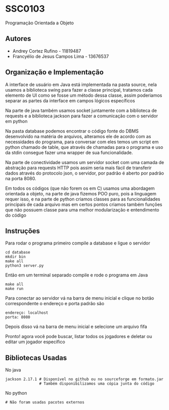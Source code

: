 # SSC0103
Programação Orientada a Objeto

## Autores
- Andrey Cortez Rufino - 11819487
- Francyélio de Jesus Campos Lima - 13676537

## Organização e Implementação

A interface de usuário em Java está implementada na pasta source, nela usamos a biblioteca
swing para fazer a classe principal, tratamos cada elemento de UI como se fosse um método
dessa classe, assim poderiamos separar as partes da interface em campos lógicos específicos

Na parte de java também usamos socket juntamente com a 
biblioteca de requests e a biblioteca jackson para fazer a comunicação com o servidor em python

Na pasta database podemos encontrar o código fonte do DBMS desenvolvido na matéria de arquivos,
alteramos ele de acordo com as necessidades do programa, para conversar com eles temos um script em
python chamado de table, que através de chamadas para o programa e uso da stdin consegue fazer uma
wrapper de sua funcionalidade.

Na parte de conectividade usamos um servidor socket com uma camada de abstração para requests HTTP
pois assim seria mais fácil de transferir dados através do protocolo json, o servidor, por padrão
é aberto por padrão na porta 8080.

Em todos os códigos (que não forem os em C) usamos uma abordagem orientada a objeto, na parte de java fizemos POO puro, pois a linguagem requer isso, e na parte de python criamos classes para as funcionalidades principais de cada arquivo mas em certos pontos criamos também funções que não possuem classe para uma melhor modularização e entendimento do código 

## Instruções

Para rodar o programa primeiro compile a database e ligue o servidor

```shell
cd database
mkdir bin
make all
python3 server.py
```

Então em um terminal separado compile e rode o programa em Java
```shell
make all
make run
```

Para conectar ao servidor vá na barra de menu inicial e clique no botão correspondente
o endereço e porta padrão são
```shell
endereço: localhost
porta: 8080
```

Depois disso vá na barra de menu inicial e selecione um arquivo fifa

Pronto! agora você pode buscar, listar todos os jogadores e deletar ou editar um jogador específico

## Bibliotecas Usadas
No java

```shell
jackson 2.17.1 # Disponível no github ou no sourceforge em formato.jar
               # Também disponibilizamos uma cópia junta do código
```

No python 
```shell
# Não foram usadas pacotes externos
```
